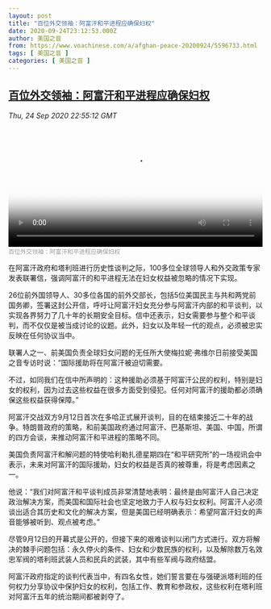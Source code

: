 ```yaml
---
layout: post
title: "百位外交领袖：阿富汗和平进程应确保妇权"
date: 2020-09-24T23:12:53.000Z
author: 美国之音
from: https://www.voachinese.com/a/afghan-peace-20200924/5596733.html
tags: [ 美国之音 ]
categories: [ 美国之音 ]
---
```

<!--1600989173000-->
[百位外交领袖：阿富汗和平进程应确保妇权](https://www.voachinese.com/a/afghan-peace-20200924/5596733.html)
------

<div>
<div><i>Thu, 24 Sep 2020 22:55:12 GMT</i></div><video poster="https://images.weserv.nl?url=gdb.voanews.com/75da0f19-f5fa-4153-8321-6c87f212f7af_tv_r1_s_w900.jpg" src="https://av.voanews.com/Videoroot/Pangeavideo/2020/09/7/75/75da0f19-f5fa-4153-8321-6c87f212f7af_240p.mp4" style="width:100%" controls></video><div><small style="color: #999;">百位外交领袖：阿富汗和平进程应确保妇权</small></div><p>在阿富汗政府和塔利班进行历史性谈判之际，100多位全球领导人和外交政策专家发表联署信，强调阿富汗的和平进程无法在妇女权益被忽略的情况下实现。</p><p>26位前外国领导人、30多位各国的前外交部长，包括5位美国民主与共和两党前国务卿，签署这封公开信，呼吁让阿富汗妇女充分参与阿富汗内部的和平谈判，以实现各界努力了几十年的长期安全目标。信中还表示，妇女需要参与整个和平谈判，而不仅仅是被当成讨论的议题。此外，妇女以及年轻一代的观点，必须被忠实反映在任何协议当中。</p><p>联署人之一、前美国负责全球妇女问题的无任所大使梅拉妮·弗维尔日前接受美国之音专访时说：“国际援助将在阿富汗被迫切需要。</p><p>不过，如同我们在信中所声明的：这种援助必须基于阿富汗公民的权利，特别是妇女的权利，因为过去这些权益在很多方面受到侵犯。任何对阿富汗的援助都必须确保这些权益获得保障。”</p><p>阿富汗交战双方9月12日首次在多哈正式展开谈判，目的在结束接近二十年的战争。特朗普政府的策略，和前美国政府通过阿富汗、巴基斯坦、美国、中国，所谓的四方会谈，来推动阿富汗和平进程的策略不同。</p><p>美国负责阿富汗和解问题的特使哈利勒扎德星期四在“和平研究所”的一场视讯会中表示，未来对阿富汗的国际援助，妇女的权益是否真的被尊重，将是考虑因素之一。</p><p>他说：“我们对阿富汗和平谈判成员非常清楚地表明：最终是由阿富汗人自己决定政治解决方案，而美国和国际社会也坚定地致力于人权与妇女权利。阿富汗人必须谈出适合其历史和文化的解决方案，但是美国已经明确表示：希望阿富汗妇女的声音能够被听到、观点被考虑。”</p><p>尽管9月12日的开幕式是公开的，但接下来的艰难谈判以闭门方式进行。双方将解决的棘手问题包括：永久停火的条件、妇女和少数民族的权利，以及解除数万名效忠军阀的塔利班武装人员和民兵的武装，其中有些军阀与政府结盟。</p><p>阿富汗政府指定的谈判代表当中，有四名女性，她们誓言要在与强硬派塔利班的任何权力分享协议中保护妇女的权利，包括工作、教育和参政权，这些权利在塔利班对阿富汗五年的统治期间都被剥夺了。</p>
</div>
